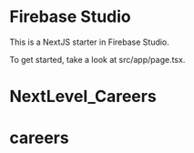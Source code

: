# Firebase Studio

This is a NextJS starter in Firebase Studio.

To get started, take a look at src/app/page.tsx.
# NextLevel_Careers
# careers
